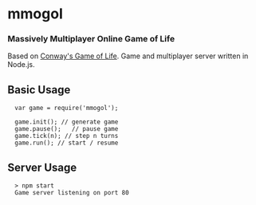 # mmogol
### Massively Multiplayer Online Game of Life

Based on [Conway's Game of Life](http://wikipedia.org/wiki/Conway's_Game_of_Life).  Game and multiplayer server written in Node.js.


## Basic Usage
```
  var game = require('mmogol');

  game.init(); // generate game
  game.pause();   // pause game
  game.tick(n); // step n turns
  game.run(); // start / resume
```

## Server Usage
```
  > npm start
  Game server listening on port 80
```